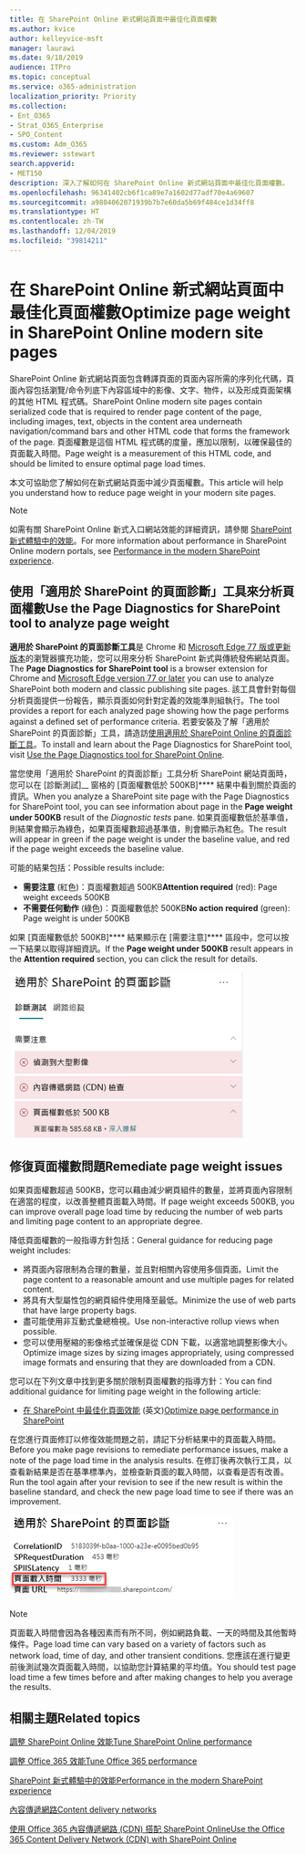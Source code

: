 ```yaml
---
title: 在 SharePoint Online 新式網站頁面中最佳化頁面權數
ms.author: kvice
author: kelleyvice-msft
manager: laurawi
ms.date: 9/18/2019
audience: ITPro
ms.topic: conceptual
ms.service: o365-administration
localization_priority: Priority
ms.collection:
- Ent_O365
- Strat_O365_Enterprise
- SPO_Content
ms.custom: Adm_O365
ms.reviewer: sstewart
search.appverid:
- MET150
description: 深入了解如何在 SharePoint Online 新式網站頁面中最佳化頁面權數。
ms.openlocfilehash: 96341402cb6f1ca89e7a1602d77adf70e4a69607
ms.sourcegitcommit: a9804062071939b7b7e60da5b69f484ce1d34ff8
ms.translationtype: HT
ms.contentlocale: zh-TW
ms.lasthandoff: 12/04/2019
ms.locfileid: "39814211"
---
```

# <a name="optimize-page-weight-in-sharepoint-online-modern-site-pages"></a><span data-ttu-id="84cbd-103">在 SharePoint Online 新式網站頁面中最佳化頁面權數</span><span class="sxs-lookup"><span data-stu-id="84cbd-103">Optimize page weight in SharePoint Online modern site pages</span></span>

<span data-ttu-id="84cbd-104">SharePoint Online 新式網站頁面包含轉譯頁面的頁面內容所需的序列化代碼，頁面內容包括瀏覽/命令列底下內容區域中的影像、文字、物件，以及形成頁面架構的其他 HTML 程式碼。</span><span class="sxs-lookup"><span data-stu-id="84cbd-104">SharePoint Online modern site pages contain serialized code that is required to render page content of the page, including images, text, objects in the content area underneath navigation/command bars and other HTML code that forms the framework of the page.</span></span> <span data-ttu-id="84cbd-105">頁面權數是這個 HTML 程式碼的度量，應加以限制，以確保最佳的頁面載入時間。</span><span class="sxs-lookup"><span data-stu-id="84cbd-105">Page weight is a measurement of this HTML code, and should be limited to ensure optimal page load times.</span></span>

<span data-ttu-id="84cbd-106">本文可協助您了解如何在新式網站頁面中減少頁面權數。</span><span class="sxs-lookup"><span data-stu-id="84cbd-106">This article will help you understand how to reduce page weight in your modern site pages.</span></span>

>[!NOTE]
><span data-ttu-id="84cbd-107">如需有關 SharePoint Online 新式入口網站效能的詳細資訊，請參閱 [SharePoint 新式體驗中的效能](https://docs.microsoft.com/sharepoint/modern-experience-performance)。</span><span class="sxs-lookup"><span data-stu-id="84cbd-107">For more information about performance in SharePoint Online modern portals, see [Performance in the modern SharePoint experience](https://docs.microsoft.com/sharepoint/modern-experience-performance).</span></span>

## <a name="use-the-page-diagnostics-for-sharepoint-tool-to-analyze-page-weight"></a><span data-ttu-id="84cbd-108">使用「適用於 SharePoint 的頁面診斷」工具來分析頁面權數</span><span class="sxs-lookup"><span data-stu-id="84cbd-108">Use the Page Diagnostics for SharePoint tool to analyze page weight</span></span>

<span data-ttu-id="84cbd-109">**適用於 SharePoint 的頁面診斷工具**是 Chrome 和 [Microsoft Edge 77 版或更新版本](https://www.microsoftedgeinsider.com/download?form=MI13E8&OCID=MI13E8)的瀏覽器擴充功能，您可以用來分析 SharePoint 新式與傳統發佈網站頁面。</span><span class="sxs-lookup"><span data-stu-id="84cbd-109">The **Page Diagnostics for SharePoint tool** is a browser extension for Chrome and [Microsoft Edge version 77 or later](https://www.microsoftedgeinsider.com/download?form=MI13E8&OCID=MI13E8) you can use to analyze SharePoint both modern and classic publishing site pages.</span></span> <span data-ttu-id="84cbd-110">該工具會針對每個分析頁面提供一份報告，顯示頁面如何針對定義的效能準則組執行。</span><span class="sxs-lookup"><span data-stu-id="84cbd-110">The tool provides a report for each analyzed page showing how the page performs against a defined set of performance criteria.</span></span> <span data-ttu-id="84cbd-111">若要安裝及了解「適用於 SharePoint 的頁面診斷」工具，請造訪[使用適用於 SharePoint Online 的頁面診斷工具](page-diagnostics-for-spo.md)。</span><span class="sxs-lookup"><span data-stu-id="84cbd-111">To install and learn about the Page Diagnostics for SharePoint tool, visit [Use the Page Diagnostics tool for SharePoint Online](page-diagnostics-for-spo.md).</span></span>

<span data-ttu-id="84cbd-112">當您使用「適用於 SharePoint 的頁面診斷」工具分析 SharePoint 網站頁面時，您可以在 [診斷測試]__ 窗格的 [頁面權數低於 500KB]\*\*\*\* 結果中看到關於頁面的資訊。</span><span class="sxs-lookup"><span data-stu-id="84cbd-112">When you analyze a SharePoint site page with the Page Diagnostics for SharePoint tool, you can see information about page in the **Page weight under 500KB** result of the _Diagnostic tests_ pane.</span></span> <span data-ttu-id="84cbd-113">如果頁面權數低於基準值，則結果會顯示為綠色，如果頁面權數超過基準值，則會顯示為紅色。</span><span class="sxs-lookup"><span data-stu-id="84cbd-113">The result will appear in green if the page weight is under the baseline value, and red if the page weight exceeds the baseline value.</span></span>

<span data-ttu-id="84cbd-114">可能的結果包括：</span><span class="sxs-lookup"><span data-stu-id="84cbd-114">Possible results include:</span></span>

- <span data-ttu-id="84cbd-115">**需要注意** (紅色)：頁面權數超過 500KB</span><span class="sxs-lookup"><span data-stu-id="84cbd-115">**Attention required** (red): Page weight exceeds 500KB</span></span>
- <span data-ttu-id="84cbd-116">**不需要任何動作** (綠色)：頁面權數低於 500KB</span><span class="sxs-lookup"><span data-stu-id="84cbd-116">**No action required** (green): Page weight is under 500KB</span></span>

<span data-ttu-id="84cbd-117">如果 [頁面權數低於 500KB]\*\*\*\* 結果顯示在 [需要注意]\*\*\*\* 區段中，您可以按一下結果以取得詳細資訊。</span><span class="sxs-lookup"><span data-stu-id="84cbd-117">If the **Page weight under 500KB** result appears in the **Attention required** section, you can click the result for details.</span></span>

![對 SharePoint 的要求結果](media/modern-portal-optimization/pagediag-page-weight.png)

## <a name="remediate-page-weight-issues"></a><span data-ttu-id="84cbd-119">修復頁面權數問題</span><span class="sxs-lookup"><span data-stu-id="84cbd-119">Remediate page weight issues</span></span>

<span data-ttu-id="84cbd-120">如果頁面權數超過 500KB，您可以藉由減少網頁組件的數量，並將頁面內容限制在適當的程度，以改善整體頁面載入時間。</span><span class="sxs-lookup"><span data-stu-id="84cbd-120">If page weight exceeds 500KB, you can improve overall page load time by reducing the number of web parts and limiting page content to an appropriate degree.</span></span>

<span data-ttu-id="84cbd-121">降低頁面權數的一般指導方針包括：</span><span class="sxs-lookup"><span data-stu-id="84cbd-121">General guidance for reducing page weight includes:</span></span>

- <span data-ttu-id="84cbd-122">將頁面內容限制為合理的數量，並且對相關內容使用多個頁面。</span><span class="sxs-lookup"><span data-stu-id="84cbd-122">Limit the page content to a reasonable amount and use multiple pages for related content.</span></span>
- <span data-ttu-id="84cbd-123">將具有大型屬性包的網頁組件使用降至最低。</span><span class="sxs-lookup"><span data-stu-id="84cbd-123">Minimize the use of web parts that have large property bags.</span></span>
- <span data-ttu-id="84cbd-124">盡可能使用非互動式彙總檢視。</span><span class="sxs-lookup"><span data-stu-id="84cbd-124">Use non-interactive rollup views when possible.</span></span>
- <span data-ttu-id="84cbd-125">您可以使用壓縮的影像格式並確保是從 CDN 下載，以適當地調整影像大小。</span><span class="sxs-lookup"><span data-stu-id="84cbd-125">Optimize image sizes by sizing images appropriately, using compressed image formats and ensuring that they are downloaded from a CDN.</span></span>

<span data-ttu-id="84cbd-126">您可以在下列文章中找到更多關於限制頁面權數的指導方針：</span><span class="sxs-lookup"><span data-stu-id="84cbd-126">You can find additional guidance for limiting page weight in the following article:</span></span>

- <span data-ttu-id="84cbd-127">[在 SharePoint 中最佳化頁面效能](https://docs.microsoft.com/sharepoint/dev/general-development/optimize-page-performance-in-sharepoint) (英文)</span><span class="sxs-lookup"><span data-stu-id="84cbd-127">[Optimize page performance in SharePoint](https://docs.microsoft.com/sharepoint/dev/general-development/optimize-page-performance-in-sharepoint)</span></span>

<span data-ttu-id="84cbd-128">在您進行頁面修訂以修復效能問題之前，請記下分析結果中的頁面載入時間。</span><span class="sxs-lookup"><span data-stu-id="84cbd-128">Before you make page revisions to remediate performance issues, make a note of the page load time in the analysis results.</span></span> <span data-ttu-id="84cbd-129">在修訂後再次執行工具，以查看新結果是否在基準標準內，並檢查新頁面的載入時間，以查看是否有改善。</span><span class="sxs-lookup"><span data-stu-id="84cbd-129">Run the tool again after your revision to see if the new result is within the baseline standard, and check the new page load time to see if there was an improvement.</span></span>

![頁面載入時間結果](media/modern-portal-optimization/pagediag-page-load-time.png)

>[!NOTE]
><span data-ttu-id="84cbd-131">頁面載入時間會因為各種因素而有所不同，例如網路負載、一天的時間及其他暫時條件。</span><span class="sxs-lookup"><span data-stu-id="84cbd-131">Page load time can vary based on a variety of factors such as network load, time of day, and other transient conditions.</span></span> <span data-ttu-id="84cbd-132">您應該在進行變更前後測試幾次頁面載入時間，以協助您計算結果的平均值。</span><span class="sxs-lookup"><span data-stu-id="84cbd-132">You should test page load time a few times before and after making changes to help you average the results.</span></span>

## <a name="related-topics"></a><span data-ttu-id="84cbd-133">相關主題</span><span class="sxs-lookup"><span data-stu-id="84cbd-133">Related topics</span></span>

[<span data-ttu-id="84cbd-134">調整 SharePoint Online 效能</span><span class="sxs-lookup"><span data-stu-id="84cbd-134">Tune SharePoint Online performance</span></span>](tune-sharepoint-online-performance.md)

[<span data-ttu-id="84cbd-135">調整 Office 365 效能</span><span class="sxs-lookup"><span data-stu-id="84cbd-135">Tune Office 365 performance</span></span>](tune-office-365-performance.md)

[<span data-ttu-id="84cbd-136">SharePoint 新式體驗中的效能</span><span class="sxs-lookup"><span data-stu-id="84cbd-136">Performance in the modern SharePoint experience</span></span>](https://docs.microsoft.com/sharepoint/modern-experience-performance)

[<span data-ttu-id="84cbd-137">內容傳遞網路</span><span class="sxs-lookup"><span data-stu-id="84cbd-137">Content delivery networks</span></span>](content-delivery-networks.md)

[<span data-ttu-id="84cbd-138">使用 Office 365 內容傳遞網路 (CDN) 搭配 SharePoint Online</span><span class="sxs-lookup"><span data-stu-id="84cbd-138">Use the Office 365 Content Delivery Network (CDN) with SharePoint Online</span></span>](use-office-365-cdn-with-spo.md)
